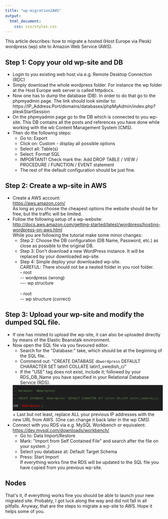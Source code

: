 ```yaml
---
title: "wp-migration2AWS"
output:
  html_document:
    css: css/styles.css
---
```


This article describes: how to migrate a hosted (Host Europe via Plesk) wordpress (wp) site to Amazon Web Service (AWS).

## Step 1: Copy your old wp-site and DB

* Login to you existing web host via e.g. Remote Desktop Connection (RDC)
* Simply download the whole wordpress folder. For instance the wp folder at the Host Europe web server is called httpdocs.
* Now one has to dump the database (DB). In order to do that go to the phpmyadmin page. The link should look similar to:</br>
https://IP_Address:Port/domains/databases/phpMyAdmin/index.php?pleskStartSession </br>
* On the phpmyadmin page go to the DB which is connected to you wp-site. This DB contains all the posts and references you have done while working with the wb Content Management System (CMS).
* Then do the following steps: 
    + Go to: Export
    + Click on: Custom - display all possible options
    + Select all: Table(s)
    + Select: Format SQL
    + <color class="red">IMPORTANT!</color> Check mark the: Add DROP TABLE / VIEW / PROCEDURE / FUNCTION / EVENT statement
    + The rest of the default configuration should be just fine.

## Step 2: Create a wp-site in AWS

* Create a AWS account: </br>https://aws.amazon.com/ </br>
As long as you choose the cheapest options the website should be for free, but the traffic will be limited.
* Follow the following setup of a wp-website: </br>http://docs.aws.amazon.com/getting-started/latest/wordpress/hosting-wordpress-on-aws.html </br> 
<color class="red">While you are following the tutorial make some minor changes:</color>
    + Step 2: Choose the DB configuration (DB Name, Password, etc.) as close as possible to the original DB.
    + Step 3: Don't download a new WordPress instance. It will be replaced by your downloaded wp-site. 
    + Step 4: Simple deploy your downloaded wp-site.</br><color class="red">CAREFUL:</color> There should not be a nested folder in you root folder.
    </br>\- root</br>
    \-\- wordpress (<color class="red">wrong</color>)</br>
    \-\-\- wp structure </br>
    </br> \- root</br> 
    \-\- wp structure (<color class="green">correct</color>)

## Step 3: Upload your wp-site and modify the dumped SQL file.
  
* If one has misted to upload the wp-site, it can also be uploaded directly by means of the Elastic Beanstalk environment.
* Now open the SQL file via you favoured editor. 
    + Search for the "Database:" take, which should be at the beginning of the SQL file. 
    + Commend out: "CREATE DATABASE `dbwordpress` DEFAULT CHARACTER SET latin1 COLLATE latin1_swedish_ci"
    + If the "USE" tag does not exist, include it; followed by your RDS_DB_Name you have specified in your Relational Database Service (RDS).
    <img src="./images/Screenshot.png">
    + Last but not least, replace ALL your previous IP addresses with the new URL from AWS. (One can change it back later in the wp CMS)
* Connect with you RDS via e.g. MySQL Workbench or equivalent: </br> https://dev.mysql.com/downloads/workbench/ </br>
    + Go to: Data Import/Restore
    + Mark: "Import from Self Contained File" and search after the file on your system ;)
    + Select you database at: Default Target Schema
    + Press: Start Import </br>
If everything works fine the RDS will be updated to the SQL file you have copied from you previous wp-site.
    
## Nodes

That's it, if everything works fine you should be able to launch your new migrated site. Probably, I got luck along the way and did not fall in all pitfalls. Anyway, that are the steps to migrate a wp-site to AWS. Hope it helps some of you. 
